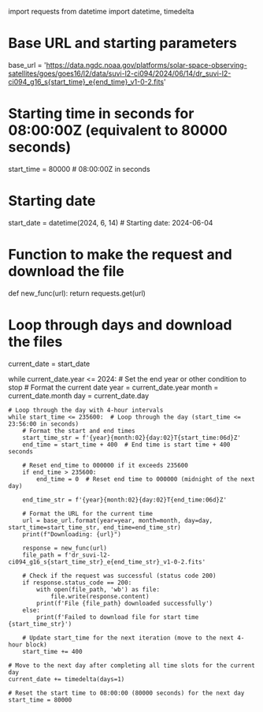import requests
from datetime import datetime, timedelta

# Base URL and starting parameters
base_url = 'https://data.ngdc.noaa.gov/platforms/solar-space-observing-satellites/goes/goes16/l2/data/suvi-l2-ci094/2024/06/14/dr_suvi-l2-ci094_g16_s{start_time}_e{end_time}_v1-0-2.fits'

# Starting time in seconds for 08:00:00Z (equivalent to 80000 seconds)
start_time = 80000  # 08:00:00Z in seconds

# Starting date
start_date = datetime(2024, 6, 14)  # Starting date: 2024-06-04

# Function to make the request and download the file
def new_func(url):
    return requests.get(url)

# Loop through days and download the files
current_date = start_date

while current_date.year <= 2024:  # Set the end year or other condition to stop
    # Format the current date
    year = current_date.year
    month = current_date.month
    day = current_date.day

    # Loop through the day with 4-hour intervals
    while start_time <= 235600:  # Loop through the day (start_time <= 23:56:00 in seconds)
        # Format the start and end times
        start_time_str = f'{year}{month:02}{day:02}T{start_time:06d}Z'
        end_time = start_time + 400  # End time is start time + 400 seconds

        # Reset end_time to 000000 if it exceeds 235600
        if end_time > 235600:
            end_time = 0  # Reset end time to 000000 (midnight of the next day)
        
        end_time_str = f'{year}{month:02}{day:02}T{end_time:06d}Z'

        # Format the URL for the current time
        url = base_url.format(year=year, month=month, day=day, start_time=start_time_str, end_time=end_time_str)
        print(f"Downloading: {url}")

        response = new_func(url)
        file_path = f'dr_suvi-l2-ci094_g16_s{start_time_str}_e{end_time_str}_v1-0-2.fits'

        # Check if the request was successful (status code 200)
        if response.status_code == 200:
            with open(file_path, 'wb') as file:
                file.write(response.content)
            print(f'File {file_path} downloaded successfully')
        else:
            print(f'Failed to download file for start time {start_time_str}')

        # Update start_time for the next iteration (move to the next 4-hour block)
        start_time += 400

    # Move to the next day after completing all time slots for the current day
    current_date += timedelta(days=1)
    
    # Reset the start time to 08:00:00 (80000 seconds) for the next day
    start_time = 80000
